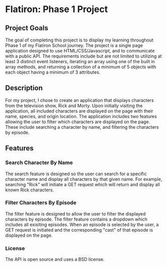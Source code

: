 # Flatiron: Phase 1 Project

## Project Goals

The goal of completing this project is to display my learning throughout Phase 1 of my Flatiron School journey. The project is a single page application designed to use HTML/CSS/Javascript, and to communicate with a public API. The requirements include but are not limited to utilizing at least 3 distinct event listeners, iterating an array using one of the built in array methods, and returning a collection of a minimum of 5 objects with each object having a minimum of 3 attributes. 

## Description

For my project, I chose to create an application that displays characters from the television show, Rick and Morty. Upon initially visiting the application, all included characters are displayed on the page with their name, species, and origin location. The application includes two features allowing the user to filter which characters are displayed on the page. These include searching a character by name, and filtering the characters by episode.

## Features

### Search Character By Name

The search feature is designed so the user can search for a specific character name and display all characters by that given name. For example, searching "Rick" will initiate a GET request which will return and display all known Rick characters.

### Filter Characters By Episode

The filter feature is designed to allow the user to filter the displayed characters by episode. The filter feature contains a dropdown which includes all exisiting episodes. When an episode is selected by the user, a GET request is initiated and the corresponding "cast" of that episode is displayed on the page.

### License

The API is open source and uses a BSD license.